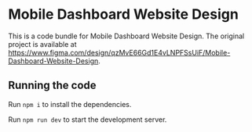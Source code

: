 
  # Mobile Dashboard Website Design

  This is a code bundle for Mobile Dashboard Website Design. The original project is available at https://www.figma.com/design/qzMvE66Gd1E4vLNPFSsUiF/Mobile-Dashboard-Website-Design.

  ## Running the code

  Run `npm i` to install the dependencies.

  Run `npm run dev` to start the development server.
  